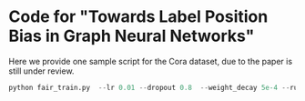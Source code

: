 # Code for "Towards Label Position Bias in Graph Neural Networks"

Here we provide one sample script for the Cora dataset, due to the paper is still under review.

```python
python fair_train.py  --lr 0.01 --dropout 0.8  --weight_decay 5e-4 --runs 3  --model Fairness --device 0 --random_split 10 --fix_num 20 --Rho 0.01 --alr 0.01 --epsilon 0.01 --dataset Cora --lambda1 10  --alpha 0.1 --K 10  --C 1
```

